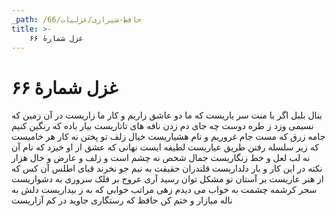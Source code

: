 ```yaml
---
_path: /حافظ-شیرازی/غزلیات/66
title: >-
    غزل شمارهٔ ۶۶
---
```

# غزل شمارهٔ ۶۶

بنال بلبل اگر با منت سر یاریست
که ما دو عاشق زاریم و کار ما زاریست
در آن زمین که نسیمی وزد ز طره دوست
چه جای دم زدن نافه های تاتاریست
بیار باده که رنگین کنیم جامه زرق
که مست جام غروریم و نام هشیاریست
خیال زلف تو پختن نه کار هر خامیست
که زیر سلسله رفتن طریق عیاریست
لطیفه ایست نهانی که عشق از او خیزد
که نام آن نه لب لعل و خط زنگاریست
جمال شخص نه چشم است و زلف و عارض و خال
هزار نکته در این کار و بار دلداریست
قلندران حقیقت به نیم جو نخرند
قبای اطلس آن کس که از هنر عاریست
بر آستان تو مشکل توان رسید آری
عروج بر فلک سروری به دشواریست
سحر کرشمه چشمت به خواب می دیدم
زهی مراتب خوابی که به ز بیداریست
دلش به ناله میازار و ختم کن حافظ
که رستگاری جاوید در کم آزاریست
